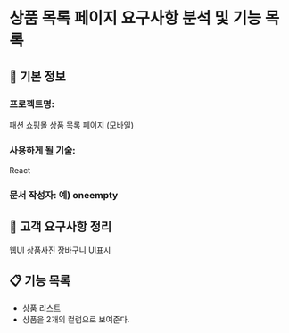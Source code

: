 # 상품 목록 페이지 요구사항 분석 및 기능 목록

## 📌 기본 정보
### 프로젝트명: 
패션 쇼핑몰 상품 목록 페이지 (모바일)

### 사용하게 될 기술: 
React

### 문서 작성자: 예) oneempty

## 📝 고객 요구사항 정리
웹UI
상품사진
장바구니 UI표시
## 📋 기능 목록
- 상품 리스트
- 상품을 2개의 컬럼으로 보여준다.
 
 


